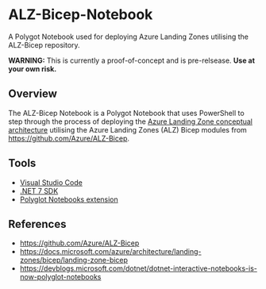 # ALZ-Bicep-Notebook
A Polygot Notebook used for deploying Azure Landing Zones utilising the ALZ-Bicep repository.  

__WARNING:__ This is currently a proof-of-concept and is pre-relsease. __Use at your own risk.__

## Overview

The ALZ-Bicep Notebook is a Polygot Notebook that uses PowerShell to step through the process of deploying the [Azure Landing Zone conceptual architecture](https://learn.microsoft.com/en-us/azure/cloud-adoption-framework/ready/landing-zone/#azure-landing-zone-conceptual-architecture) utilising the Azure Landing Zones (ALZ) Bicep modules from https://github.com/Azure/ALZ-Bicep.

## Tools

- [Visual Studio Code](https://code.visualstudio.com/download)  
- [.NET 7 SDK](https://dotnet.microsoft.com/en-us/download)  
- [Polyglot Notebooks extension](https://marketplace.visualstudio.com/items?itemName=ms-dotnettools.dotnet-interactive-vscode)  


## References

- https://github.com/Azure/ALZ-Bicep  
- https://docs.microsoft.com/azure/architecture/landing-zones/bicep/landing-zone-bicep
- https://devblogs.microsoft.com/dotnet/dotnet-interactive-notebooks-is-now-polyglot-notebooks

